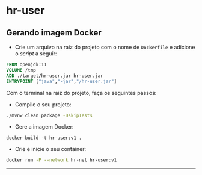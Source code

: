 # hr-user

## Gerando imagem Docker

- Crie um arquivo na raiz do projeto com o nome de `Dockerfile` e adicione o _script_ a seguir:
``` Dockerfile
FROM openjdk:11
VOLUME /tmp
ADD ./target/hr-user.jar hr-user.jar
ENTRYPOINT ["java","-jar","/hr-user.jar"]
```

Com o terminal na raiz do projeto, faça os seguintes passos:

- Compile o seu projeto:
``` bash
./mvnw clean package -DskipTests
```

- Gere a imagem Docker:
```
docker build -t hr-user:v1 .
```

- Crie e inicie o seu container:
``` bash
docker run -P --network hr-net hr-user:v1
```

---

